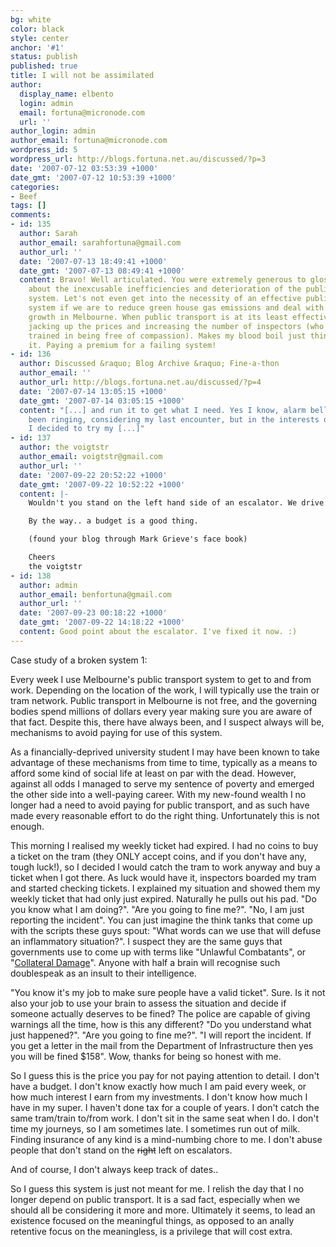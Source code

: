```yaml
---
bg: white
color: black
style: center
anchor: '#1'
status: publish
published: true
title: I will not be assimilated
author:
  display_name: elbento
  login: admin
  email: fortuna@micronode.com
  url: ''
author_login: admin
author_email: fortuna@micronode.com
wordpress_id: 5
wordpress_url: http://blogs.fortuna.net.au/discussed/?p=3
date: '2007-07-12 03:53:39 +1000'
date_gmt: '2007-07-12 10:53:39 +1000'
categories:
- Beef
tags: []
comments:
- id: 135
  author: Sarah
  author_email: sarahfortuna@gmail.com
  author_url: ''
  date: '2007-07-13 18:49:41 +1000'
  date_gmt: '2007-07-13 08:49:41 +1000'
  content: Bravo! Well articulated. You were extremely generous to gloss over detail
    about the inexcusable inefficiencies and deterioration of the public transport
    system. Let's not even get into the necessity of an effective public transport
    system if we are to reduce green house gas emissions and deal with rapid population
    growth in Melbourne. When public transport is at its least effective they are
    jacking up the prices and increasing the number of inspectors (who are very well
    trained in being free of compassion). Makes my blood boil just thinking about
    it. Paying a premium for a failing system!
- id: 136
  author: Discussed &raquo; Blog Archive &raquo; Fine-a-thon
  author_email: ''
  author_url: http://blogs.fortuna.net.au/discussed/?p=4
  date: '2007-07-14 13:05:15 +1000'
  date_gmt: '2007-07-14 03:05:15 +1000'
  content: "[...] and run it to get what I need. Yes I know, alarm bells should have
    been ringing, considering my last encounter, but in the interests of social experimentation
    I decided to try my [...]"
- id: 137
  author: the voigtstr
  author_email: voigtstr@gmail.com
  author_url: ''
  date: '2007-09-22 20:52:22 +1000'
  date_gmt: '2007-09-22 10:52:22 +1000'
  content: |-
    Wouldn't you stand on the left hand side of an escalator. We drive on the left hand side. Shouldn't other modes of transport adopt the same convention.

    By the way.. a budget is a good thing.

    (found your blog through Mark Grieve's face book)

    Cheers
    the voigtstr
- id: 138
  author: admin
  author_email: benfortuna@gmail.com
  author_url: ''
  date: '2007-09-23 00:18:22 +1000'
  date_gmt: '2007-09-22 14:18:22 +1000'
  content: Good point about the escalator. I've fixed it now. :)
---
```


Case study of a broken system 1:

Every week I use Melbourne's public transport system to get to and from work. Depending on the location of the work, I will typically use the train or tram network. Public transport in Melbourne is not free, and the governing bodies spend millions of dollars every year making sure you are aware of that fact. Despite this, there have always been, and I suspect always will be, mechanisms to avoid paying for use of this system.

As a financially-deprived university student I may have been known to take advantage of these mechanisms from time to time, typically as a means to afford some kind of social life at least on par with the dead. However, against all odds I managed to serve my sentence of poverty and emerged the other side into a well-paying career. With my new-found wealth I no longer had a need to avoid paying for public transport, and as such have made every reasonable effort to do the right thing. Unfortunately this is not enough.

This morning I realised my weekly ticket had expired. I had no coins to buy a ticket on the tram (they ONLY accept coins, and if you don't have any, tough luck!), so I decided I would catch the tram to work anyway and buy a ticket when I got there. As luck would have it, inspectors boarded my tram and started checking tickets. I explained my situation and showed them my weekly ticket that had only just expired. Naturally he pulls out his pad. "Do you know what I am doing?". "Are you going to fine me?". "No, I am just reporting the incident". You can just imagine the think tanks that come up with the scripts these guys spout: "What words can we use that will defuse an inflammatory situation?". I suspect they are the same guys that governments use to come up with terms like "Unlawful Combatants", or "[Collateral Damage]". Anyone with half a brain will recognise such doublespeak as an insult to their intelligence.


"You know it's my job to make sure people have a valid ticket". Sure. Is it not also your job to use your brain to assess the situation and decide if someone actually deserves to be fined? The police are capable of giving warnings all the time, how is this any different?
"Do you understand what just happened?". "Are you going to fine me?". "I will report the incident. If you get a letter in the mail from the Department of Infrastructure then yes you will be fined $158". Wow, thanks for being so honest with me.

So I guess this is the price you pay for not paying attention to detail. I don't have a budget. I don't know exactly how much I am paid every week, or how much interest I earn from my investments. I don't know how much I have in my super. I haven't done tax for a couple of years. I don't catch the same tram/train to/from work. I don't sit in the same seat when I do. I don't time my journeys, so I am sometimes late. I sometimes run out of milk. Finding insurance of any kind is a mind-numbing chore to me. I don't abuse people that don't stand on the ~~right~~ left on escalators.

And of course, I don't always keep track of dates..

So I guess this system is just not meant for me. I relish the day that I no longer depend on public transport. It is a sad fact, especially when we should all be considering it more and more. Ultimately it seems, to lead an existence focused on the meaningful things, as opposed to an anally retentive focus on the meaningless, is a privilege that will cost extra.

[Collateral Damage]: http://www.iraqbodycount.org/
